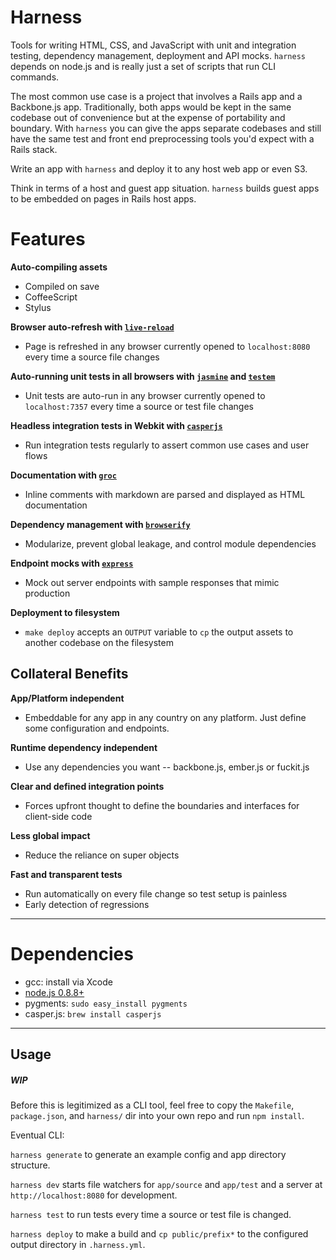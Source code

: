 # Harness

Tools for writing HTML, CSS, and JavaScript with unit and integration testing, dependency management, deployment and API mocks.
`harness` depends on node.js and is really just a set of scripts that run CLI commands.

The most common use case is a project that involves a Rails app and a Backbone.js app.
Traditionally, both apps would be kept in the same codebase out of convenience but at the expense of portability and boundary.
With `harness` you can give the apps separate codebases and still have the same test and front end preprocessing tools you'd expect with a Rails stack.

Write an app with `harness` and deploy it to any host web app or even S3.

Think in terms of a host and guest app situation. `harness` builds guest apps to be embedded on pages in Rails host apps.


# Features
__Auto-compiling assets__

  - Compiled on save
  - CoffeeScript
  - Stylus


__Browser auto-refresh with [`live-reload`](https://github.com/livereload/livereload-extensions)__

  - Page is refreshed in any browser currently opened to `localhost:8080` every time a source file changes


__Auto-running unit tests in all browsers with [`jasmine`](http://pivotal.github.com/jasmine/) and [`testem`](https://github.com/airportyh/testem)__

  - Unit tests are auto-run in any browser currently opened to `localhost:7357` every time a source or test file changes


__Headless integration tests in Webkit with [`casperjs`](http://casperjs.org/)__

  - Run integration tests regularly to assert common use cases and user flows


__Documentation with [`groc`](https://github.com/nevir/groc)__

  - Inline comments with markdown are parsed and displayed as HTML documentation


__Dependency management with [`browserify`](https://github.com/substack/node-browserify)__

  - Modularize, prevent global leakage, and control module dependencies


__Endpoint mocks with [`express`](http://expressjs.com/)__

  - Mock out server endpoints with sample responses that mimic production


__Deployment to filesystem__

  - `make deploy` accepts an `OUTPUT` variable to `cp` the output assets to another codebase on the filesystem



## Collateral Benefits
__App/Platform independent__

  - Embeddable for any app in any country on any platform. Just define some configuration and endpoints.


__Runtime dependency independent__

  - Use any dependencies you want -- backbone.js, ember.js or fuckit.js


__Clear and defined integration points__

  - Forces upfront thought to define the boundaries and interfaces for client-side code


__Less global impact__

  - Reduce the reliance on super objects


__Fast and transparent tests__

  - Run automatically on every file change so test setup is painless
  - Early detection of regressions

---


# Dependencies
- gcc: install via Xcode
- [node.js 0.8.8+](http://nodejs.org/dist/v0.8.8/node-v0.8.8.pkg)
- pygments: `sudo easy_install pygments`
- casper.js: `brew install casperjs`
---


## Usage

##### WIP

Before this is legitimized as a CLI tool, feel free to copy the `Makefile`, `package.json`, and `harness/` dir into your own repo and run `npm install`.


Eventual CLI:

`harness generate` to generate an example config and app directory structure.

`harness dev` starts file watchers for `app/source` and `app/test` and a server at `http://localhost:8080` for development.

`harness test` to run tests every time a source or test file is changed.

`harness deploy` to make a build and `cp public/prefix*` to the configured output directory in `.harness.yml`.
